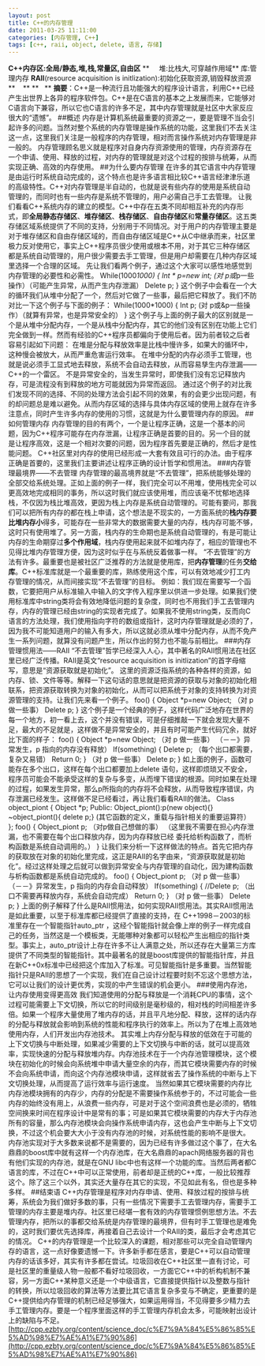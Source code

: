 ```yaml
---
layout: post
title: C++的内存管理
date: 2011-03-25 11:11:00
categories: [内存管理, C++]
tags: [c++, raii, object, delete, 语言, 存储]
---
```

**C++内存区:全局/静态,堆,栈,常量区,自由区**
**     堆:比栈大,可穿越作用域**
库:管理内存
**RAII**(resource acquisition is initlization):初始化获取资源,销毁释放资源
 
**    **
**   **
**摘要**：C++是一种流行且功能强大的程序设计语言，利用C++已经产生出世界上各异的程序软件包。C++是在C语言的基本之上发展而来，它能够对C语言向下兼容，所以它也C语言的许多不足，其中内存管理就是社区中大家反应很大的“遗憾”。
##概述
内存是计算机系统最重要的资源之一，要是管理不当会引起许多的问题。当然对整个系统的内存管理是操作系统的功能，这里我们不去关注这一点，这里我们关注是一般程序的内存管理，相对而言操作系统对内存管理是非一般的。
内存管理顾名思义就是程序对自身内存资源使用的管理，内存资源存在一个申请、使用、释放的过程，对内存的管理就是对这个过程的按排与统筹，从而实现正确、高效的内存使用。
##为什么要内存管理
在许多的其它语言中内存管理是由运行时系统自动完成的，这个特点也是许多语言相比较C++语言经津津乐道的高级特性。C++对内存管理是半自动的，也就是说有些内存的使用是系统自动管理的，而同时也有一些内存是系统不管理的，用户必需自己手工去管理。
让我们看看C++系统内存的建立的模型。C++中存在五类不同却相互补充的内存形式，即**全局静态存储区**、**堆存储区**、**栈存储区**、**自由存储区**和**常量存储区**。这五类存储区域系统提供了不同的支持，分别用于不同情况。对于用户的内存管理主要是对于堆存储区和自由存储区域的，而自由存储区域是C++从C中继承而来，社区里极力反对使用它，事实上C++程序员很少使用或根本不用，对于其它三种存储区都是系统自动管理的，用户很少需要去手工管理，但是用户却需要在几种内存区域里选择一个合理的区域。
先让我们看两个例子，通过这个大家可以感性地感觉到内存管理的必要性和必需性。
While(1000*1000)
{
Int * p=new int;
(对 p或*p一些操作）（可能产生异常，从而产生内存泄漏）
Delete p;
}
这个例子中会看在一个大的循环我们从堆中分配了一个，然后对它做了一些事，最后把它释放了。我们不防对比一下这个例子与下面的例子：
While(1000*1000)
{
Int p;
(对 p或&p一些操作）（就算有异常，也是异常安全的）
}
这个例子与上面的例子最大的区别就是一个是从堆中分配内存，一个是从栈中分配内存，其它的他们没有区别在功能上它们完全做到一样。然而有经验的C++程序员都偏向于使用后者。因为前者较之后者容易引起如下问题：
在堆是分配与释放效率是比栈中慢许多，如果大的循环中，这种慢会被放大，从而严重危害运行效率。
在堆中分配的内存必须手工管理，也就是说必须手工显式地去释放，系统不会自动去释放，从而容易孳生内存泄漏——C++的一个雷区。
不是异常安全的，当发生异常时，即使我们没有忘记释放内存，可是流程没有到释放的地方可能就因为异常而返回。
通过这个例子的对比我们发现不同的选择、不同的处理方法会引起不同的效果，有的会更少出现问题，有的却问题总是难以避免。从而内存区域的选择与具体内存区域的使用上就存在许多注意点，同时产生许多内存的使用的习惯，这就是为什么要管理内存的原因。
##如何管理内存
内存管理的目的有两个，一个是让程序正确，这是一个基本的问题，因为C++程序可能存在内存泄漏，让程序正确是首要的目的。另一个目的就是让程序高效，这是一个相对次要的问题，因为程序首先要是正确的，然后才是性能问题。
C++社区里对内存的使用已经形成一大套有效且可行的办法。由于程序正确是首要的，这里我们主要讲述让程序正确的设计哲学和惯用法。
###内存管理最境界——不去管理
内存管理的最高境界就是“不去管理”，把系统能够处理的全部交给系统处理。正如上面的例子一样，我们完全可以不用堆，使用栈完全可以更高效地完成相同的事务，所以这时我们就应该使用堆，而应该毫不忧郁地选择栈，不仅因为栈比堆高效，更因为栈上内存是系统自动管理的。可能有要问，那我们可以把所有内存的都在栈上申请，这个想法是不现实的，一方面系统的**栈内存要比堆内存小**得多，可能存在一些非常大的数据需要大量的内存，栈内存可能不够，这时只有使用堆了。另一方面，栈内存的生命期也是系统自动管理的，有是可能让内存的生命期穿过**多个作用域**，栈内存使用起来就不如堆内存了，相应的管理也不见得比堆内存管理方便，因为这时似乎在与系统反着做事一样。
“不去管理”的方法有许多。最重要也是被社区广泛推荐的方法就是使用库，把**内存管理**的任务**交给库**。C++标准库就是一个最重要的库，熟练使用这个库，可以有效地减少打工内存管理的情况，从而间接实现“不去管理”的目标。
例如：我们现在需要写一个函数，它要把用户从标准输入中输入的文字传入程序里以供进一步处理。如果我们使用标准库中string类将会有效地降低问题的复杂度，同时也不用我们手工去管理内存，内存的管理已经由string的实现者完成了。如果我不使用string类，反而向C语言的方法处理，我们使用指向字符的数组或指针，这时内存管理就是必须的了，因为我不可能知道用户的输入有多大，所以这就必须从堆中分配内存，从而不免产生一系列问题，就算没有问题产生，所以作出的努力也不能与前相比。
###内存管理惯用法——RAII
“不去管理”哲学已经深入人心，其中著名的RAII惯用法在社区里已经广泛传播。RAII是英文“resource acquisition is initlization”的首字母缩写，意思是“资源获取就是初始化”。
这里的资源泛指系统的各种各样的资源，如内存、锁、文件等等。解释一下这句话的意思就是把资源的获取与对象的初始化相联系，把资源获取转换为对象的初始化，从而可以把系统于对象的支持转换为对资源管理的支持。让我们先来看一个例子。
foo()
{
Object *p=new Object;
（对 p 做一些事）
Delete p;
}
这个例子是一个经典的例子，这样代码广泛地存在世界的每一个地方，初一看上去，这个并没有错误，可是仔细推敲一下就会发现大量不足，最大的不足就是，这样做不是异常安全的，并且有时可能产生代码冗余，就好比下面的样子：
foo()
{
Object *p=new Object;
（对 p 做一些事）
（－－》异常发生，p 指向的内存没有释放）
If(something)
{
Delete p; （每个出口都需要，复杂又易错）
Return 0;
}
（对 p 做一些事）
Delete p;
}
如上面的例子，函数可能存在多个出口，这样在每个出口都要加上delete 语句，这样即烦琐又不安全，程序员可能会不能承受这样的复杂与多变，从而埋下错误的根源。同时如果在处理的过程，如果发生异常，那么p所指向的内存将不会释放，从而导致程序错误，内存泄漏已经发生。这样做不足已经看过，再让我们看看RAII的做法。
Class object_piont
{
Object *p;
Public:
Object_piont():p(new object){}
~object_piont(){ delete p;}
(其它函数的定义，重载与指针相关的重要运算符）
};
foo()
{
Object_piont p;
（对p做自己想做的事）
（这里我不需要在担心内存泄漏，也不需要在每个出口释放内存，因为内存释放已经
委托给析构函数了，而析构函数是系统自动调用的。）
}
让我们来分析一下这样做法的特点。首先它把内存的获取放在对象的初始化里完成，这正是RAII的名字由来，“资源获取就是初始化”。经过这样处理之后就可以做到异常安全与内存管理的自动化，因为建构函数与析构函数都是系统自动完成的。
foo()
{
Object_piont p;
（对 p 做一些事）
（－－》异常发生，p 指向的内存会自动释放）
If(something)
{
//Delete p; （出口不需要再释放内存，系统会自动完成）
Return 0;
}
（对 p 做一些事）
Delete p;
}
上面的例子解释了什么是RAII惯用法，如何实现RAII惯用法。其实RAII惯用法是如此重要，以至于标准库都已经提供了直接的支持，在 C++1998－2003的标准里存在一个智能指针auto_ptr ，这经个智能指针就会像上岸的例子一样完成自己的任务，当然这是一个模板类，无能哪种对象都可以轻松产生出相应的指针类型。事实上，auto_ptr设计上存在许多不让人满意之处，所以还存在大量第三方库提供了不同类型的智能指针。其中最著名的就是boost库提供的智能指针库，并且在新C++0x标准中已经把这个库加入了标准。可见智能指针是多重要。当然智能指针只是RAII的思想了一个实现，我们在自己设计过程要时刻不忘这个思想方法，它可以让我们的设计更优秀，实现的中产生错误的机会更小。
###使用内存池，让内存使用变得更高效
我们知道使用的分配与释放是一个消耗CPU的事情，这个过程可能需要上下文切换，所以它的时间级别是毫秒级的，相对栈的时间相差许多倍。如果一个程序大量使用了堆内存的话，并且平凡地分配、释放，这样的话内存的分配与释放就会影响到系统的性能和程序执行的效率上。所以为了在堆上高效地使用内存，人们开发出内存池技术。
其实堆上内存分配与释放的低效在于可能的上下文切换与中断处理，如果减少需要的上下文切换与中断的话，就可以提高效率，实现快速的分配与释放堆内存。内存池技术在于一个内存池管理模块，这个模块在初始化的时候会向系统堆中申请大量空余的内存，而其它模块需要内存的时候不会向系统申请，而向这个内存池模块申请，这样就省去了操作系统的中断与上下文切换处理，从而提高了运行效率与运行速度。
当然如果其它模块需要的内存比内存池模块拥有的内存少，内存的分配是不需要操作系统参于的，不过可能会一些内存的始终没有用上，从浪费一些内存，可是对于这个空间浪费也是必须的，牺牲空间换来时间在程序设计中是常有的事；可是如果其它模块需要的内存大于内存池所有的容量，那么内存池模块会向操作系统申请内存，这也会产生中断与上下文切换，不过这个机会要大大小于没有内存池的时候，对系统性能的影响不是很大。
内存池实现对于大多数来说都不是需要的，因为已经有许多做过这个事了，在大名鼎鼎的boost库中就有这样一个内存池库，在大名鼎鼎的apach网络服务器的背也有他们实现的内存池，就是在GNU libc中也有这样一个功能的库。当然后两者都C语言的库，不过在C++中可以正常使用，前者却是正统的C++库，一般比较推荐这个。除了这三个以外，其实还大量存在其它的实现，不见如此有名，但也是多种多样。
##结束语
C++内存管理是程序对内存申请、使用、释放过程的按排与统筹，系统会为我们做好多数的事，只有一些情况下需要手工去管理内存，需要手工管理的内存主要是堆内存。社区里已经堪一套有效的内存管理惯例思想方法。不去管理内存，把所以的事都交给系统是内存管理的最境界，但有时手工管理也是难免的，这时我们要优先选择库，再接着自己去设计一个RAII的类，最后才会考虑其它的情况。
C++的内存管理是一个比较深入的课题，相对那些可以完全自动管理内存的语言，这一点好像要遗憾一下。许多新手都在感言，要是C++可以自动管理内存的话该多好，其实有许多都在尝试。垃圾回收在C++社区里一直有讨论，可是社区里的重量级人物一般都不看好垃圾回收，一方面它C++中的析构机制不兼容，另一方面C++某种意义还是一个中级语言，它直接提供指针以及整数与指针的转换，所以垃圾回收的算法等方法要比其它语言复杂多变与不确定，更重要的是 C++提供给内存管理的机制已经足够强大，如果运用得当，不见得要多少精力去手工管理内存。要是一个程序里面这样的手工管理内存机会太多，可能映射出设计上的缺陷与不足。
 
[http://cpp.ezbty.org/content/science_doc/c%E7%9A%84%E5%86%85%E5%AD%98%E7%AE%A1%E7%90%86](http://cpp.ezbty.org/content/science_doc/c%E7%9A%84%E5%86%85%E5%AD%98%E7%AE%A1%E7%90%86)
